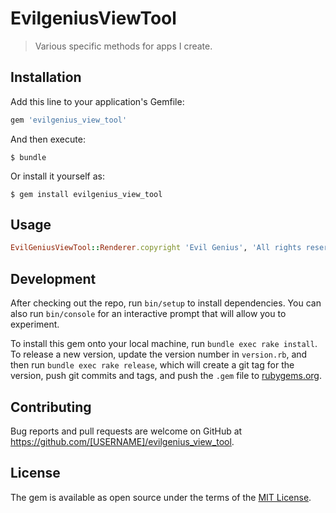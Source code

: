 # EvilgeniusViewTool

> Various specific methods for apps I create.

## Installation

Add this line to your application's Gemfile:

```ruby
gem 'evilgenius_view_tool'
```

And then execute:

    $ bundle

Or install it yourself as:

    $ gem install evilgenius_view_tool

## Usage

```ruby
EvilGeniusViewTool::Renderer.copyright 'Evil Genius', 'All rights reserved'
```

## Development

After checking out the repo, run `bin/setup` to install dependencies. You can also run `bin/console` for an interactive prompt that will allow you to experiment.

To install this gem onto your local machine, run `bundle exec rake install`. To release a new version, update the version number in `version.rb`, and then run `bundle exec rake release`, which will create a git tag for the version, push git commits and tags, and push the `.gem` file to [rubygems.org](https://rubygems.org).

## Contributing

Bug reports and pull requests are welcome on GitHub at https://github.com/[USERNAME]/evilgenius_view_tool.

## License

The gem is available as open source under the terms of the [MIT License](http://opensource.org/licenses/MIT).
